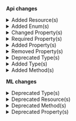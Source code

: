 **Api changes**

<details>
<summary>Added Resource(s)</summary>

- added resource `/{projectKey}/shipping-methods/matching-cart-location`
</details>


<details>
<summary>Added Enum(s)</summary>

- added enum `Frozen` to type `CartState`
</details>


<details>
<summary>Changed Property(s)</summary>

- :warning: changed property `stores` of type `BusinessUnitDraft` from type `StoreKeyReference[]` to `StoreResourceIdentifier[]`
- :warning: changed property `stores` of type `CompanyDraft` from type `StoreKeyReference[]` to `StoreResourceIdentifier[]`
- :warning: changed property `stores` of type `DivisionDraft` from type `StoreKeyReference[]` to `StoreResourceIdentifier[]`
- :warning: changed property `amount` of type `Transaction` from type `TypedMoney` to `CentPrecisionMoney`
- :warning: changed property `assets` of type `ProductAddVariantAction` from type `Asset[]` to `AssetDraft[]`
</details>


<details>
<summary>Required Property(s)</summary>

- changed property `discounted` of type `StagedStandalonePrice` to be optional
</details>


<details>
<summary>Added Property(s)</summary>

- added property `defaultShippingAddressId` to type `BusinessUnit`
- added property `defaultShippingAddress` to type `BusinessUnitDraft`
- added property `defaultShippingAddressId` to type `Company`
- added property `defaultShippingAddress` to type `CompanyDraft`
- added property `defaultShippingAddressId` to type `Division`
- added property `defaultShippingAddress` to type `DivisionDraft`
- added property `conflictingPrice` to type `DuplicatePriceScopeError`
- added property `defaultShippingAddress` to type `MyBusinessUnitDraft`
- added property `defaultShippingAddress` to type `MyCompanyDraft`
- added property `defaultShippingAddress` to type `MyDivisionDraft`
- added property `cartId` to type `MyQuoteRequestDraft`
- added property `cartVersion` to type `MyQuoteRequestDraft`
- added property `purchaseOrderNumber` to type `StagedOrder`
- added property `purchaseOrderNumber` to type `Order`
- added property `purchaseOrderNumber` to type `OrderFromCartDraft`
- added property `createdAt` to type `AssignedProductSelection`
- added property `purchaseOrderNumber` to type `QuoteRequest`
- added property `purchaseOrderNumber` to type `QuoteRequestDraft`
- added property `quoteState` to type `Quote`
- added property `purchaseOrderNumber` to type `Quote`
- added property `purchaseOrderNumber` to type `StagedQuote`
</details>


<details>
<summary>Removed Property(s)</summary>

- :warning: removed property `defaultShipingAddressId` from type `BusinessUnit`
- :warning: removed property `defaultShipingAddress` from type `BusinessUnitDraft`
- :warning: removed property `defaultShipingAddressId` from type `Company`
- :warning: removed property `defaultShipingAddress` from type `CompanyDraft`
- :warning: removed property `defaultShipingAddressId` from type `Division`
- :warning: removed property `defaultShipingAddress` from type `DivisionDraft`
- :warning: removed property `conflictingPrices` from type `DuplicatePriceScopeError`
- :warning: removed property `defaultShipingAddress` from type `MyBusinessUnitDraft`
- :warning: removed property `defaultShipingAddress` from type `MyCompanyDraft`
- :warning: removed property `defaultShipingAddress` from type `MyDivisionDraft`
- :warning: removed property `cart` from type `MyQuoteRequestDraft`
- :warning: removed property `version` from type `MyQuoteRequestDraft`
</details>


<details>
<summary>Deprecated Type(s)</summary>

- type `IronMqDestination` is removed
</details>


<details>
<summary>Added Type(s)</summary>

- added type `CartFreezeCartAction`
- added type `CartUnfreezeCartAction`
- added type `DuplicatePriceKeyError`
- added type `OrderPurchaseOrderNumberSetMessage`
- added type `ProductPriceAddedMessage`
- added type `ProductPriceChangedMessage`
- added type `ProductPriceKeySetMessage`
- added type `ProductPriceModeSetMessage`
- added type `ProductPriceRemovedMessage`
- added type `ProductPricesSetMessage`
- added type `StandalonePriceKeySetMessage`
- added type `OrderPurchaseOrderNumberSetMessagePayload`
- added type `ProductPriceAddedMessagePayload`
- added type `ProductPriceChangedMessagePayload`
- added type `ProductPriceKeySetMessagePayload`
- added type `ProductPriceModeSetMessagePayload`
- added type `ProductPriceRemovedMessagePayload`
- added type `ProductPricesSetMessagePayload`
- added type `StandalonePriceKeySetMessagePayload`
- added type `StagedOrderSetPurchaseOrderNumberAction`
- added type `OrderSetPurchaseOrderNumberAction`
- added type `ProductSetPriceKeyAction`
- added type `StandalonePriceSetKeyAction`
</details>


<details>
<summary>Added Method(s)</summary>

- added method `$apiRoot->withProjectKey()->shippingMethods()->matchingCartLocation()->get()`
</details>

**ML changes**

<details>
<summary>Deprecated Type(s)</summary>

- type `AttributeCount` is removed
- type `AttributeCoverage` is removed
- type `MissingAttributesDetails` is removed
- type `MissingAttributes` is removed
- type `MissingAttributesMeta` is removed
- type `MissingAttributesSearchRequest` is removed
- type `MissingAttributesPagedQueryResult` is removed
- type `MissingDataTaskStatus` is removed
- type `MissingImages` is removed
- type `MissingImagesCount` is removed
- type `MissingImagesProductLevel` is removed
- type `MissingImagesVariantLevel` is removed
- type `MissingImagesMeta` is removed
- type `MissingImagesSearchRequest` is removed
- type `MissingImagesPagedQueryResult` is removed
- type `MissingImagesTaskStatus` is removed
- type `MissingPrices` is removed
- type `MissingPricesProductCount` is removed
- type `MissingPricesProductLevel` is removed
- type `MissingPricesVariantLevel` is removed
- type `MissingPricesMeta` is removed
- type `MissingPricesSearchRequest` is removed
- type `MissingPricesPagedQueryResult` is removed
- type `MissingPricesTaskStatus` is removed
</details>


<details>
<summary>Deprecated Resource(s)</summary>

- resource `/{projectKey}/missing-data` is removed
- resource `/{projectKey}/missing-data/attributes` is removed
- resource `/{projectKey}/missing-data/images` is removed
- resource `/{projectKey}/missing-data/prices` is removed
- resource `/{projectKey}/missing-data/attributes/status` is removed
- resource `/{projectKey}/missing-data/attributes/status/{taskId}` is removed
- resource `/{projectKey}/missing-data/images/status` is removed
- resource `/{projectKey}/missing-data/images/status/{taskId}` is removed
- resource `/{projectKey}/missing-data/prices/status` is removed
- resource `/{projectKey}/missing-data/prices/status/{taskId}` is removed
</details>


<details>
<summary>Deprecated Method(s)</summary>

- method `post /{projectKey}/missing-data/attributes` is removed
- method `post /{projectKey}/missing-data/images` is removed
- method `post /{projectKey}/missing-data/prices` is removed
- method `get /{projectKey}/missing-data/attributes/status/{taskId}` is removed
- method `get /{projectKey}/missing-data/images/status/{taskId}` is removed
- method `get /{projectKey}/missing-data/prices/status/{taskId}` is removed
</details>


<details>
<summary>Deprecated Property(s)</summary>

- property `MissingAttributes::attributeCount` is removed
- property `MissingAttributes::attributeCoverage` is removed
- property `MissingAttributesMeta::productLevel` is removed
- property `MissingAttributesMeta::variantLevel` is removed
- property `MissingAttributesPagedQueryResult::meta` is removed
- property `MissingDataTaskStatus::result` is removed
- property `MissingImagesMeta::productLevel` is removed
- property `MissingImagesMeta::variantLevel` is removed
- property `MissingImagesPagedQueryResult::meta` is removed
- property `MissingImagesTaskStatus::result` is removed
- property `MissingPricesMeta::productLevel` is removed
- property `MissingPricesMeta::variantLevel` is removed
- property `MissingPricesPagedQueryResult::meta` is removed
- property `MissingPricesTaskStatus::result` is removed
</details>

